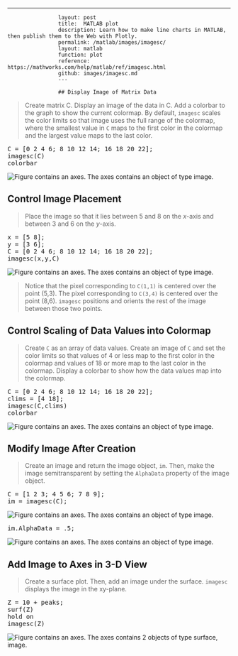 ---
                    layout: post
                    title:  MATLAB plot
                    description: Learn how to make line charts in MATLAB, then publish them to the Web with Plotly.
                    permalink: /matlab/images/imagesc/
                    layout: matlab
                    function: plot
                    reference: https://mathworks.com/help/matlab/ref/imagesc.html
                    github: images/imagesc.md
                    ---

                    ## Display Image of Matrix Data 









> Create matrix C. Display an image of the data in C. Add a colorbar to the graph to show the current colormap. By default, `imagesc` scales the color limits so that image uses the full range of the colormap, where the smallest value in `C` maps to the first color in the colormap and the largest value maps to the last color.

<pre class="mcode">C = [0 2 4 6; 8 10 12 14; 16 18 20 22];
imagesc(C)
colorbar</pre>

![Figure contains an axes. The axes contains an object of type image.](https://mathworks.com/help/examples/graphics/win64/DisplayImageOfMatrixData2Example_01.png)

## Control Image Placement 









> Place the image so that it lies between 5 and 8 on the *x*-axis and between 3 and 6 on the *y*-axis.

<pre class="mcode">x = [5 8];
y = [3 6];
C = [0 2 4 6; 8 10 12 14; 16 18 20 22];
imagesc(x,y,C)</pre>

![Figure contains an axes. The axes contains an object of type image.](https://mathworks.com/help/examples/graphics/win64/ControlImagePlacement2Example_01.png)

> Notice that the pixel corresponding to `C(1,1)` is centered over the point (5,3). The pixel corresponding to `C(3,4)` is centered over the point (8,6). `imagesc` positions and orients the rest of the image between those two points.

## Control Scaling of Data Values into Colormap 









> Create `C` as an array of data values. Create an image of `C` and set the color limits so that values of 4 or less map to the first color in the colormap and values of 18 or more map to the last color in the colormap. Display a colorbar to show how the data values map into the colormap.

<pre class="mcode">C = [0 2 4 6; 8 10 12 14; 16 18 20 22];
clims = [4 18];
imagesc(C,clims)
colorbar</pre>

![Figure contains an axes. The axes contains an object of type image.](https://mathworks.com/help/examples/graphics/win64/ControlScalingOfDataValuesIntoColormapExample_01.png)

## Modify Image After Creation 









> Create an image and return the image object, `im`. Then, make the image semitransparent by setting the `AlphaData` property of the image object.

<pre class="mcode">C = [1 2 3; 4 5 6; 7 8 9];
im = imagesc(C);</pre>

![Figure contains an axes. The axes contains an object of type image.](https://mathworks.com/help/examples/graphics/win64/ModifyImageAfterCreation2Example_01.png)

<pre class="mcode">im.AlphaData = .5;</pre>

![Figure contains an axes. The axes contains an object of type image.](https://mathworks.com/help/examples/graphics/win64/ModifyImageAfterCreation2Example_02.png)

## Add Image to Axes in 3-D View 









> Create a surface plot. Then, add an image under the surface. `imagesc` displays the image in the xy-plane.

<pre class="mcode">Z = 10 + peaks;
surf(Z)
hold on
imagesc(Z)</pre>

![Figure contains an axes. The axes contains 2 objects of type surface, image.](https://mathworks.com/help/examples/graphics/win64/AddImageToAxesIn3DView2Example_01.png)

